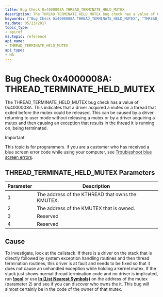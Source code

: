 ```yaml
---
title: Bug Check 0x4000008A THREAD_TERMINATE_HELD_MUTEX
description: The THREAD_TERMINATE_HELD_MUTEX bug check has a value of 0x4000008A.
keywords: ["Bug Check 0x4000008A THREAD_TERMINATE_HELD_MUTEX", "THREAD_TERMINATE_HELD_MUTEX"]
ms.date: 05/23/2017
topic_type:
- apiref
ms.topic: reference
api_name:
- THREAD_TERMINATE_HELD_MUTEX
api_type:
- NA
---
```


# Bug Check 0x4000008A: THREAD\_TERMINATE\_HELD\_MUTEX


The THREAD\_TERMINATE\_HELD\_MUTEX bug check has a value of 0x4000008A. This indicates that a driver acquired a mutex on a thread that exited before the mutex could be released. This can be caused by a driver returning to user mode without releasing a mutex or by a driver acquiring a mutex and then causing an exception that results in the thread it is running on, being terminated.

> [!IMPORTANT]
> This topic is for programmers. If you are a customer who has received a blue screen error code while using your computer, see [Troubleshoot blue screen errors](https://www.windows.com/stopcode).


## THREAD\_TERMINATE\_HELD\_MUTEX Parameters


| Parameter | Description                                      |
|-----------|--------------------------------------------------|
| 1         | The address of the KTHREAD that owns the KMUTEX. |
| 2         | The address of the KMUTEX that is owned.         |
| 3         | Reserved                                         |
| 4         | Reserved                                         |

 

## Cause

To investigate, look at the callstack. If there is a driver on the stack that is directly followed by system exception handling routines and then thread termination routines, this driver is at fault and needs to be fixed so that it does not cause an unhandled exception while holding a kernel mutex. If the stack just shows normal thread termination code and no driver is implicated, run [**!pool**](-pool.md) or use [**ln (List Nearest Symbols)**](ln--list-nearest-symbols-.md) on the address of the mutex (parameter 2) and see if you can discover who owns the it. This bug will almost certainly be in the code of the owner of that mutex.

 

 




